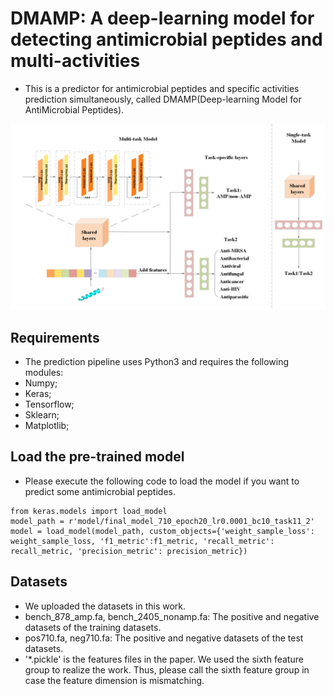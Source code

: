 # DMAMP: A deep-learning model for detecting antimicrobial peptides and multi-activities
* This is a predictor for antimicrobial peptides and specific activities prediction simultaneously, called DMAMP(Deep-learning Model for AntiMicrobial Peptides).

![image](https://github.com/unimqz/DMAMP/blob/main/flowchart.png)

## Requirements
* The prediction pipeline uses Python3 and requires the following modules:
* Numpy;
* Keras;
* Tensorflow;
* Sklearn;
* Matplotlib;

## Load the pre-trained model
* Please execute the following code to load the model if you want to predict some antimicrobial peptides.
```
from keras.models import load_model
model_path = r'model/final_model_710_epoch20_lr0.0001_bc10_task11_2'
model = load_model(model_path, custom_objects={'weight_sample_loss': weight_sample_loss, 'f1_metric':f1_metric, 'recall_metric': recall_metric, 'precision_metric': precision_metric})
```
## Datasets
* We uploaded the datasets in this work.
* bench_878_amp.fa, bench_2405_nonamp.fa: The positive and negative datasets of the training datasets.
* pos710.fa, neg710.fa: The positive and negative datasets of the test datasets.
* '*.pickle' is the features files in the paper. We used the sixth feature group to realize the work. Thus, please call the sixth feature group in case the feature dimension is mismatching.
